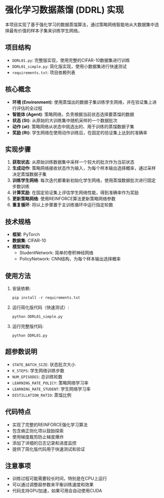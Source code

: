 # 强化学习数据蒸馏 (DDRL) 实现

本项目实现了基于强化学习的数据蒸馏算法，通过策略网络智能地从大数据集中选择最有价值的样本子集来训练学生网络。

## 项目结构

- `DDRL01.py`: 完整版实现，使用完整的CIFAR-10数据集进行训练
- `DDRL01_simple.py`: 简化版实现，使用小数据集进行快速测试
- `requirements.txt`: 项目依赖列表

## 核心概念

- **环境 (Environment)**: 使用蒸馏出的数据子集训练学生网络，并在验证集上进行评估的全过程
- **智能体 (Agent)**: 策略网络，负责根据当前状态选择要蒸馏的数据
- **状态 (St)**: 从原始的大训练集中随机采样的一个数据批次
- **动作 (at)**: 策略网络从状态中挑选出的、用于训练的蒸馏数据子集
- **奖励 (Rt)**: 学生网络在使用动作训练后，在固定的验证集上达到的准确率

## 实现步骤

1. **获取状态**: 从原始训练数据集中采样一个较大的批次作为当前状态
2. **生成动作**: 策略网络接收状态作为输入，为每个样本输出选择概率，通过采样决定蒸馏数据子集
3. **训练学生网络**: 每次迭代都重新初始化学生网络，使用蒸馏数据批次进行固定步数训练
4. **计算奖励**: 在固定验证集上评估学生网络性能，得到准确率作为奖励
5. **更新策略网络**: 使用REINFORCE算法更新策略网络参数
6. **重复循环**: 将以上步骤置于主训练循环中运行指定轮数

## 技术规格

- **框架**: PyTorch
- **数据集**: CIFAR-10
- **模型架构**:
  - StudentNetwork: 简单的卷积神经网络
  - PolicyNetwork: CNN结构，为每个样本输出选择概率

## 使用方法

1. 安装依赖:
   ```
   pip install -r requirements.txt
   ```

2. 运行简化版代码（快速测试）:
   ```
   python DDRL01_simple.py
   ```

3. 运行完整版代码:
   ```
   python DDRL01.py
   ```

## 超参数说明

- `STATE_BATCH_SIZE`: 状态批次大小
- `K_STEPS`: 学生网络训练步数
- `NUM_EPISODES`: 总训练轮数
- `LEARNING_RATE_POLICY`: 策略网络学习率
- `LEARNING_RATE_STUDENT`: 学生网络学习率
- `DISTILLATION_RATIO`: 蒸馏比例

## 代码特点

- 实现了完整的REINFORCE强化学习算法
- 包含熵正则化项以鼓励探索
- 使用梯度裁剪防止梯度爆炸
- 添加了详细的日志记录和进度监控
- 提供了简化版代码用于快速测试和验证

## 注意事项

- 训练过程可能需要较长时间，特别是在CPU上运行
- 可以通过调整超参数来平衡训练速度和效果
- 代码支持GPU加速，如果可用会自动使用CUDA